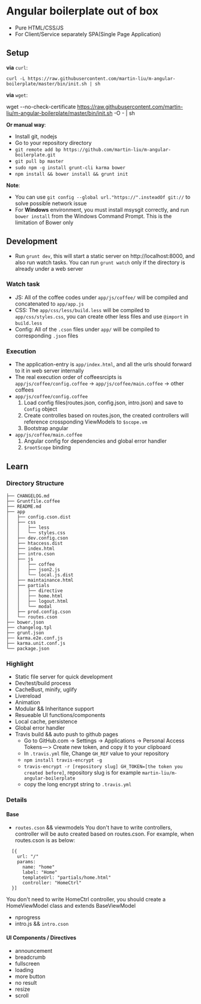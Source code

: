 # Angular boilerplate out of box

* Pure HTML/CSS/JS
* For Client/Service separately SPA(Single Page Application)

## Setup
**via** `curl`:

`curl -L https://raw.githubusercontent.com/martin-liu/m-angular-boilerplate/master/bin/init.sh | sh`

**via** `wget`:

wget --no-check-certificate https://raw.githubusercontent.com/martin-liu/m-angular-boilerplate/master/bin/init.sh -O - | sh

**Or manual way**:
  * Install git, nodejs
  * Go to your repository directory
  * `git remote add bp https://github.com/martin-liu/m-angular-boilerplate.git`
  * `git pull bp master`
  * `sudo npm -g install grunt-cli karma bower`
  * `npm install && bower install && grunt init`

**Note**:
  * You can use `git config --global url."https://".insteadOf git://` to solve possible network issue
  * For **Windows** environment, you must install msysgit correctly, and run `bower install` from the Windows Command Prompt. This is the limitation of Bower only

## Development
  * Run `grunt dev`, this will start a static server on http://localhost:8000, and also run watch tasks. You can run `grunt watch` only if the directory is already under a web server

### Watch task
  * JS: All of the coffee codes under `app/js/coffee/` will be compiled and concatenated to `app/app.js`
  * CSS: The `app/css/less/build.less` will be compiled to `app/css/styles.css`, you can create other less files and use `@import` in `build.less`
  * Config: All of the `.cson` files under `app/` will be compiled to corresponding `.json` files

### Execution
  * The application-entry is `app/index.html`, and all the urls should forward to it in web server internally
  * The real execution order of coffeesrcipts is `app/js/coffee/config.coffee` -> `app/js/coffee/main.coffee` -> other coffees
  * `app/js/coffee/config.coffee`
      1. Load config files(routes.json, config.json, intro.json) and save to `Config` object
      2. Create controlles based on routes.json, the created controllers will reference crossponding ViewModels to `$scope.vm`
      3. Bootstrap angular
  * `app/js/coffee/main.coffee`
      1. Angular config for dependencies and global error handler
      2. `$rootScope` binding



## Learn
### Directory Structure
```
├── CHANGELOG.md
├── Gruntfile.coffee
├── README.md
├── app
│   ├── config.cson.dist
│   ├── css
│   │   ├── less
│   │   └── styles.css
│   ├── dev.config.cson
│   ├── htaccess.dist
│   ├── index.html
│   ├── intro.cson
│   ├── js
│   │   ├── coffee
│   │   ├── json2.js
│   │   └── local.js.dist
│   ├── maintainance.html
│   ├── partials
│   │   ├── directive
│   │   ├── home.html
│   │   ├── logout.html
│   │   └── modal
│   ├── prod.config.cson
│   └── routes.cson
├── bower.json
├── changelog.tpl
├── grunt.json
├── karma.e2e.conf.js
├── karma.unit.conf.js
└── package.json
```

### Highlight
* Static file server for quick development
* Dev/test/build process
* CacheBust, minify, uglify
* Livereload
* Animation
* Modular && Inheritance support
* Resueable UI functions/components
* Local cache, persistence
* Global error handler
* Travis build && auto push to github pages
  - Go to GitHub.com -> Settings -> Applications -> Personal Access Tokens — > Create new token, and copy it to your clipboard
  - In `.travis.yml` file, Change `GH_REF` value to your repository
  - `npm install travis-encrypt -g`
  - `travis-encrypt -r [repository slug] GH_TOKEN=[the token you created before]`, repository slug is for example `martin-liu/m-angular-boilerplate`
  - copy the long encrypt string to `.travis.yml`

### Details
#### Base
* `routes.cson` && viewmodels
You don't have to write controllers, controller will be auto created based on routes.cson.
For example, when routes.cson is as below:
```
  [{
    url: "/"
    params:
      name: "home"
      label: "Home"
      templateUrl: "partials/home.html"
      controller: "HomeCtrl"
  }]
```
You don't need to write HomeCtrl controller, you should create a HomeViewModel class and extends BaseViewModel


* nprogress
* intro.js && `intro.cson`

#### UI Components / Directives
* announcement
* breadcrumb
* fullscreen
* loading
* more button
* no result
* resize
* scroll
